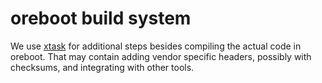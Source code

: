# oreboot build system

We use [xtask](https://github.com/matklad/cargo-xtask/) for additional steps
besides compiling the actual code in oreboot. That may contain adding vendor
specific headers, possibly with checksums, and integrating with other tools.
